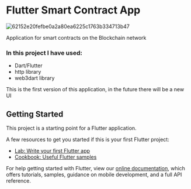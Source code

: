 # Flutter Smart Contract App 

![62152e20fefbe0a2a80ea6225c1763b334713b47](https://user-images.githubusercontent.com/67923348/133885884-44f2165f-07ab-4efd-8799-96aa600bfe5d.gif)

Application for smart contracts on the Blockchain network

### In this project I have used:

- Dart/Flutter
- http library
- web3dart library

This is the first version of this application, in the future there will be a new UI

## Getting Started

This project is a starting point for a Flutter application.

A few resources to get you started if this is your first Flutter project:

- [Lab: Write your first Flutter app](https://flutter.dev/docs/get-started/codelab)
- [Cookbook: Useful Flutter samples](https://flutter.dev/docs/cookbook)

For help getting started with Flutter, view our
[online documentation](https://flutter.dev/docs), which offers tutorials,
samples, guidance on mobile development, and a full API reference.
